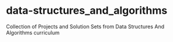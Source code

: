 # data-structures_and_algorithms

Collection of Projects and Solution Sets from Data Structures And Algorithms curriculum
